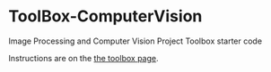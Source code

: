 # ToolBox-ComputerVision

Image Processing and Computer Vision Project Toolbox starter code

Instructions are on the [the toolbox page](https://sd18spring.github.io/toolboxes/image-processing/).
